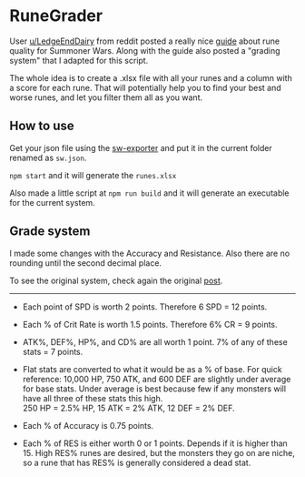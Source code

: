 # RuneGrader

User [u/LedgeEndDairy](https://www.reddit.com/user/LedgeEndDairy/) from reddit posted a really nice [guide](https://www.reddit.com/r/summonerswar/comments/mv6c50/guide_hitchhikers_guide_to_summoners_war_rune/) about rune quality for Summoner Wars. Along with the guide also posted a "grading system" that I adapted for this script.

The whole idea is to create a .xlsx file with all your runes and a column with a score for each rune. That will potentially help you to find your best and worse runes, and let you filter them all as you want.

## How to use

Get your json file using the [sw-exporter](https://github.com/Xzandro/sw-exporter) and put it in the current folder renamed as `sw.json`.

`npm start` and it will generate the `runes.xlsx`

Also made a little script at `npm run build` and it will generate an executable for the current system.

## Grade system

I made some changes with the Accuracy and Resistance. Also there are no rounding until the second decimal place.

To see the original system, check again the original [post](https://www.reddit.com/r/summonerswar/comments/mv6c50/guide_hitchhikers_guide_to_summoners_war_rune/).

___
- Each point of SPD is worth 2 points. Therefore 6 SPD = 12 points.

- Each % of Crit Rate is worth 1.5 points. Therefore 6% CR = 9 points.

- ATK%, DEF%, HP%, and CD% are all worth 1 point. 7% of any of these stats = 7 points.

- Flat stats are converted to what it would be as a % of base. For quick reference: 10,000 HP, 750 ATK, and 600 DEF are slightly under average for base stats. Under average is best because few if any monsters will have all three of these stats this high.
  \
  250 HP = 2.5% HP, 15 ATK = 2% ATK, 12 DEF = 2% DEF.

- Each % of Accuracy is 0.75 points.

- Each % of RES is either worth 0 or 1 points. Depends if it is higher than 15. High RES% runes are desired, but the monsters they go on are niche, so a rune that has RES% is generally considered a dead stat.